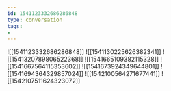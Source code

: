 ```yaml
---
id: 1541123332686286848
type: conversation
tags:
- 
---
```

![[1541123332686286848]]
![[1541130225626382341]]
![[1541320789806522368]]
![[1541665109382115328]]
![[1541667564115353602]]
![[1541673924349644801]]
![[1541694364329857024]]
![[1542100564271677441]]
![[1542107511624323072]]

